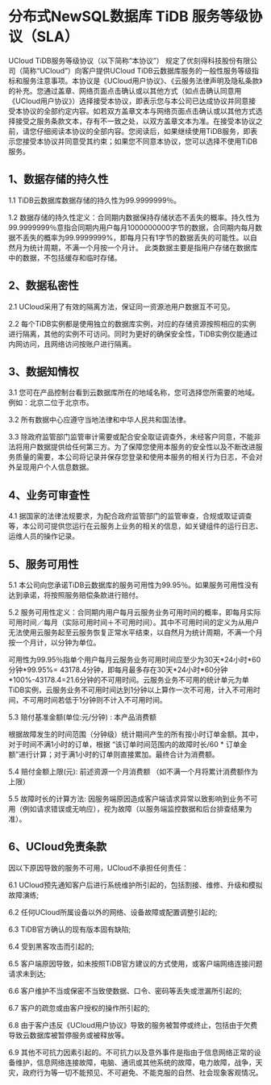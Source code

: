 # 分布式NewSQL数据库 TiDB 服务等级协议（SLA）

UCloud TiDB服务等级协议（以下简称“本协议”） 规定了优刻得科技股份有限公司（简称“UCloud”）向客户提供UCloud TiDB云数据库服务的一般性服务等级指标和服务注意事项。本协议是《UCloud用户协议》、《云服务法律声明及隐私条款》的补充。您通过盖章、网络页面点击确认或以其他方式（如点击确认同意用《UCloud用户协议》）选择接受本协议，即表示您与本公司已达成协议并同意接受本协议的全部约定内容。如若双方盖章文本与网络页面点击确认或以其他方式选择接受之服务条款文本，存有不一致之处，以双方盖章文本为准。在接受本协议之前，请您仔细阅读本协议的全部内容。您阅读后，如果继续使用TiDB服务，即表示您接受本协议并同意受其约束；如果您不同意本协议，您可以选择不使用TiDB服务。

## 1、数据存储的持久性
1.1 TiDB云数据库数据存储的持久性为99.9999999％。

1.2 数据存储的持久性定义：合同期内数据保持存储状态不丢失的概率。持久性为99.9999999％意指合同期内用户每月1000000000字节的数据，合同期内每月数据不丢失的概率为99.9999999%，即每月只有1字节的数据丢失的可能性。以自然月为统计周期，不满一个月按一个月计。
此类数据主要是指用户存储在数据库中的数据，不包括缓存和临时存储。

## 2、数据私密性
2.1 UCloud采用了有效的隔离方法，保证同一资源池用户数据互不可见。

2.2 每个TiDB实例都是使用独立的数据库实例，对应的存储资源按照相应的实例进行隔离，其他的实例不可访问。同时为更好的确保安全性，TiDB实例仅能通过内网访问，且网络访问按账户进行隔离。

## 3、数据知情权
3.1 您可在产品控制台看到云数据库所在的地域名称，您可选择您所需要的地域。例如：北京二位于北京市。

3.2 所有数据中心应遵守当地法律和中华人民共和国法律。

3.3 除政府监管部门监管审计需要或配合安全取证调查外，未经客户同意，不能非法将用户数据提供给任何第三方。为了保障您使用本服务的安全性以及不断改进服务质量的需要，本公司将记录并保存您登录和使用本服务的相关行为日志，不会对外呈现用户个人信息数据。

## 4、业务可审查性

4.1 据国家的法律法规要求，为配合政府监管部门的监管审查，合规或取证调查等，本公司可提供您运行在云服务上业务的相关的信息，如关键组件的运行日志、运维人员的操作记录。

## 5、服务可用性
5.1 本公司向您承诺TiDB云数据库的服务可用性为99.95％。如果服务可用性没有达到承诺，将按照服务赔偿条款进行赔付。

5.2 服务可用性定义：合同期内用户每月云服务业务可用时间的概率，即每月实际可用时间／每月（实际可用时间＋不可用时间）。其中不可用时间的定义为从用户无法使用云服务起至云服务恢复正常水平结束，以自然月为统计周期，不满一个月按一个月计，以分钟为单位。

   可用性为99.95％指单个用户每月云服务业务可用时间应至少为30天\*24小时\*60分钟\*99.95%= 43178.4分钟，即每月最多存在30天\*24小时\*60分钟\*100%-43178.4=21.6分钟的不可用时间。云服务业务不可用的统计单元为单TiDB实例，云服务业务不可用时间达到1分钟以上算作一次不可用，计入不可用时间，不可用时间若低于1分钟则不计入不可用时间。

5.3 赔付基准金额(单位:元/分钟) : 本产品消费额

   根据故障发生的时间范围（分钟级）统计期间产生的所有按小时订单金额。其中，对于时间不满1小时的订单，根据 “该订单时间范围内的故障时长/60 * 订单金额”进行计算；对于满1小时的订单则直接累加。最终合计为消费额。

5.4 赔付金额上限(元): 前述资源一个月消费额 （如不满一个月将累计消费额作为上限）

5.5 故障时长的计算方法: 因服务端原因造成客户端请求异常以致影响到业务不可用（例如请求错误或无响应），视为故障（以服务端监控数据和后台排查结果为准）。

## 6、UCloud免责条款
因以下原因导致的服务不可用，UCloud不承担任何责任：

6.1 UCloud预先通知客户后进行系统维护所引起的，包括割接、维修、升级和模拟故障演练;

6.2 任何UCloud所属设备以外的网络、设备故障或配置调整引起的;

6.3 TiDB官方确认的现有版本固有缺陷;

6.4 受到黑客攻击而引起的;

6.5 客户端原因导致，如未按照TiDB官方建议的方式使用，或客户端网络连接问题请求未到达;

6.6 客户维护不当或保密不当致使数据、口令、密码等丢失或泄漏所引起的;

6.7 客户的疏忽或由客户授权的操作所引起的;

6.8 由于客户违反《UCloud用户协议》导致的服务被暂停或终止，包括由于欠费导致云数据库被暂停服务或被释放等。

6.9 其他不可抗力因素引起的。不可抗力以及意外事件是指由于信息网络正常的设备维护，信息网络连接故障，电脑、通讯或其他系统的故障，电力故障，战争，天灾，政府行为等一切不能预见、不可避免、不能克服的自然、社会现象客观情况。
